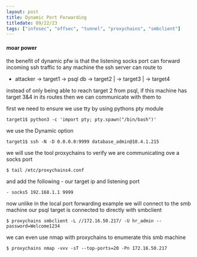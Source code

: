 ```yaml
---
layout: post
title: Dynamic Port Forwarding
titledate: 09/22/23
tags: ["infosec", "offsec", "tunnel", "proxychains", "smbclient"]
---
```


#### moar power

the benefit of dynamic pfw is that the listening socks port can forward incoming ssh traffic to any machine the ssh server can route to

- attacker -> target1 -> psql db -> target2
                                 |
                                  -> target3
                                 |
                                  -> target4

instead of only being able to reach target 2 from psql, if this machine has target 3&4 in its routes then we can communicate with them to

first we need to ensure we use tty by using pythons pty module

    target1$ python3 -c 'import pty; pty.spawn("/bin/bash")'

we use the Dynamic option

    target1$ ssh -N -D 0.0.0.0:9999 database_admin@10.4.1.215

we will use the tool proxychains to verify we are communicating ove a socks port

    $ tail /etc/proxychains4.conf

and add the following - our target ip and listening port

    - socks5 192.168.1.1 9999

now unlike in the local port forwarding example we will connect to the smb machine our psql target is connected to directly with smbclient

    $ proxychains smbclient -L //172.16.50.217/ -U hr_admin --password=Welcome1234

we can even use nmap with proxychains to enumerate this smb machine

    $ proxychains nmap -vvv -sT --top-ports=20 -Pn 172.16.50.217

